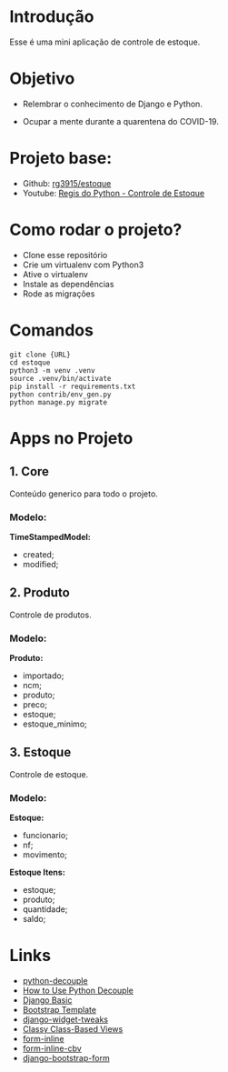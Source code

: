 # Introdução

Esse é uma mini aplicação de controle de estoque.

# Objetivo

* Relembrar o conhecimento de Django e Python.

* Ocupar a mente durante a quarentena do COVID-19.

# Projeto base:

* Github: [rg3915/estoque](https://github.com/rg3915/estoque)
* Youtube: [Regis do Python - Controle de Estoque](https://www.youtube.com/playlist?list=PLsGCdfxkV9uqj9DwI6Y72JyvXeA-9mAjc)

# Como rodar o projeto?

* Clone esse repositório
* Crie um virtualenv com Python3
* Ative o virtualenv
* Instale as dependências
* Rode as migrações

# Comandos

```
git clone {URL}
cd estoque
python3 -m venv .venv
source .venv/bin/activate
pip install -r requirements.txt
python contrib/env_gen.py
python manage.py migrate
```

# Apps no Projeto

## 1. Core

Conteúdo generico para todo o projeto.

### Modelo:

**TimeStampedModel:**

- created;
- modified;

## 2. Produto

Controle de produtos.

### Modelo:

**Produto:**

- importado;
- ncm;
- produto;
- preco;
- estoque;
- estoque_minimo;

## 3. Estoque

Controle de estoque.

### Modelo:

**Estoque:**

- funcionario;
- nf;
- movimento;

**Estoque Itens:**

- estoque;
- produto;
- quantidade;
- saldo;

# Links

* [python-decouple](https://github.com/henriquebastos/python-decouple)
* [How to Use Python Decouple](https://simpleisbetterthancomplex.com/2015/11/26/package-of-the-week-python-decouple.html)
* [Django Basic](https://github.com/rg3915/tutoriais/tree/master/django-basic)
* [Bootstrap Template](https://getbootstrap.com/docs/4.0/getting-started/introduction/#starter-template)
* [django-widget-tweaks](https://github.com/jazzband/django-widget-tweaks)
* [Classy Class-Based Views](https://ccbv.co.uk/)
* [form-inline](https://felipefrizzo.github.io/post/form-inline/)
* [form-inline-cbv](https://felipefrizzo.github.io/post/form-inline-cbv/)
* [django-bootstrap-form](https://django-bootstrap-form.readthedocs.io/en/latest/)